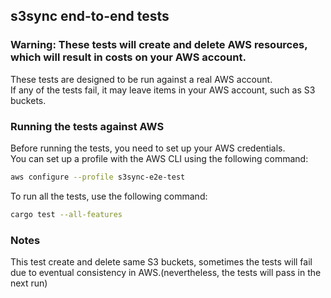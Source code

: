 ## s3sync end-to-end tests

### Warning: These tests will create and delete AWS resources, which will result in costs on your AWS account.

These tests are designed to be run against a real AWS account.   
If any of the tests fail, it may leave items in your AWS account, such as S3 buckets.

### Running the tests against AWS
Before running the tests, you need to set up your AWS credentials.   
You can set up a profile with the AWS CLI using the following command:
```bash
aws configure --profile s3sync-e2e-test
```

To run all the tests, use the following command:
```bash
cargo test --all-features
```

### Notes
This test create and delete same S3 buckets, sometimes the tests will fail due to eventual consistency in AWS.(nevertheless, the tests will pass in the next run)
